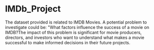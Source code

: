 # IMDb_Project
The dataset provided is related to IMDB Movies. A potential problem to investigate could be: "What factors influence the success of a movie on IMDB?The impact of this problem is significant for movie producers, directors, and investors who want to understand what makes a movie successful to make informed decisions in their future projects.

